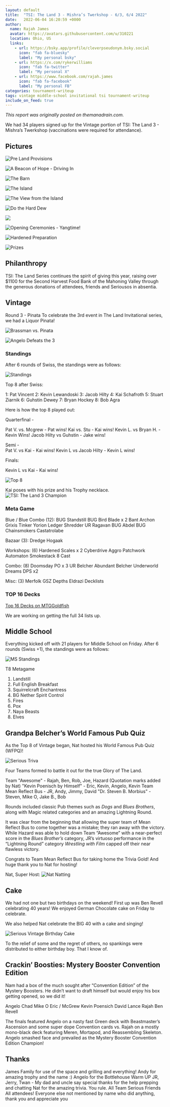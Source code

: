 ```yaml
---
layout: default
title:  "TSI: The Land 3 - Mishra’s Twerkshop - 6/3, 6/4 2022"
date:   2022-06-04 16:20:59 +0000
author:
  name: Rajah James
  avatar: https://avatars.githubusercontent.com/u/310221
  location: Ohio, US
  links:
    - url: https://bsky.app/profile/cleverpseudonym.bsky.social
      icon: "fab fa-bluesky"
      label: "My personal bsky"
    - url: https://x.com/rykerwilliams
      icon: "fab fa-twitter"
      label: "My personal X"
    - url: https://www.facebook.com/rajah.james
      icon: "fab fa-facebook"
      label: "My personal FB"
categories: tournament-writeup
tags: vintage middle-school invitational tsi tournament-writeup
include_on_feed: true
---
```

*This report was originally posted on themanadrain.com.*

We had 34 players signed up for the Vintage portion of TSI: The Land 3 - Mishra’s Twerkshop (vaccinations were required for attendance).

## Pictures

![Pre Land Provisions](../assets/images/2022/06/04/PXL_20220603_145732751.jpg)

![A Beacon of Hope - Driving In](../assets/images/2022/06/04/PXL_20220603_161734902.jpg)

![The Barn](../assets/images/2022/06/04/IMG_1739.jpg)

![The Island](../assets/images/2022/06/04/IMG_1740.jpg)

![The View from the Island](../assets/images/2022/06/04/IMG_1741.jpg)

![Do the Hard Dew](../assets/images/2022/06/04/67599727747__A3C60E62-A5F0-4540-BABC-0845638A53B0.jpg)

[<img src="../assets/images/2022/06/04/IMG_1753.jpg">](https://www.laureltwist.com/cookies)

![Opening Ceremonies - Yangtime!](../assets/images/2022/06/04/PXL_20220603_231209281.jpg)

![Hardened Preparation](../assets/images/2022/06/04/IMG_20220604_141428409.jpg)

![Prizes](../assets/images/2022/06/04/IMG_1754.jpg)

## Philanthropy

TSI: The Land Series continues the spirit of giving this year, raising over $1100 for the Second Harvest Food Bank of the Mahoning Valley through the generous donations of attendees, friends and Seriousos in absentia.

## Vintage

Round 3 - Pinata
To celebrate the 3rd event in The Land Invitational series, we had a Liquor Pinata!

![Brassman vs. Pinata](../assets/images/2022/06/04/IMG_20220604_144130.jpg)

![Angelo Defeats the 3](../assets/images/2022/06/04/Angelo-Takes-it-out.png)

### Standings

After 6 rounds of Swiss, the standings were as follows:

![Standings](../assets/images/2022/06/04/Standings-Vintage.png)

Top 8 after Swiss:

1: Pat Vincent
2: Kevin Lewandoski
3: Jacob Hilty
4: Kai Schafroth
5: Stuart Ziarnik
6: Guhstin Dewey
7: Bryan Hockey
8: Bob Agra

Here is how the top 8 played out:

Quarterfinal -

Pat V. vs. Mcgrew - Pat wins!
Kai vs. Stu - Kai wins!
Kevin L. vs Bryan H. - Kevin Wins!
Jacob Hilty vs Guhstin - Jake wins!

Semi -  
Pat V. vs Kai - Kai wins!
Kevin L vs Jacob Hilty - Kevin L wins!

Finals:

Kevin L vs Kai - Kai wins!

![Top 8](../assets/images/2022/06/04/PXL_20220605_020731846.jpg)

Kai poses with his prize and his Trophy necklace.
![TSI: The Land 3 Champion](../assets/images/2022/06/04/PXL_20220605_031258442.MP.jpg)

### Meta Game

Blue / Blue Combo (12):
BUG Standstill
BUG
Bird Blade x 2
Bant Archon
Grixis Tinker
Yorion
Ledger Shredder
UR Ragavan
BUG Abdel
BUG Chainsmokers
Castatrolabe

Bazaar (3):
Dredge
Hogaak

Workshops: (6)
Hardened Scales x 2
Cyberdrive Aggro
Patchwork Automaton
Smokestack
8 Cast

Combo: (8)
Doomsday
PO x 3
UR Belcher
Abundant Belcher
Underworld Dreams
DPS x2

Misc: (3)
Merfolk
GSZ Depths
Eldrazi
Decklists

### TOP 16 Decks

[Top 16 Decks on MTGGoldfish](https://www.mtggoldfish.com/tournament/tsi-the-land-3-mishra-s-twerkshop)

We are working on getting the full 34 lists up.

## Middle School

Everything kicked off with 21 players for Middle School on Friday. After 6 rounds (Swiss +1), the standings were as follows:

![MS Standings](../assets/images/2022/06/04/MS-Standings.png)

T8 Metagame

1. Landstill
1. Full English Breakfast
1. Squirrelcraft Enchantress
1. BG Nether Spirit Control
1. Fires
1. Pox
1. Naya Beasts
1. Elves

## Grandpa Belcher’s World Famous Pub Quiz

As the Top 8 of Vintage began, Nat hosted his World Famous Pub Quiz (WFPQ)!

![Serious Triva](../assets/images/2022/06/04/PXL_20220604_235313161.jpg)

Four Teams formed to battle it out for the true Glory of The Land.

Team "Awesome" - Rajah, Ben, Rob, Joe, Hazard (Quotation marks added by Nat)
"Kevin Poenisch by Himself" - Eric, Kevin, Angelo, Kevin
Team Mean Reflect Bus - JR, Andy, Jimmy, David
"Dr. Steven B. Morbius" - Steven, Mike O, Jake B., Bob

Rounds included classic Pub themes such as *Dogs* and *Blues Brothers*, along with Magic related categories and an amazing Lightning Round.

It was clear from the beginning that allowing the super team of Mean Reflect Bus to come together was a mistake; they ran away with the victory. While Hazard was able to hold down Team “Awesome” with a near-perfect score in the *Blues Brother’s* category, JR’s virtuoso performance in the “Lightning Round” category *Wrestling with Film* capped off their near flawless victory.

Congrats to Team Mean Reflect Bus for taking home the Trivia Gold! And huge thank you to Nat for hosting!

Nat, Super Host:
![Nat Natting](../assets/images/2022/06/04/PXL_20220604_235307001.jpg)

## Cake

We had not one but two birthdays on the weekend! First up was Ben Revell celebrating 40 years! We enjoyed German Chocolate cake on Friday to celebrate.

We also helped Nat celebrate the BIG 40 with a cake and singing!

![Serious Vintage Birthday Cake](../assets/images/2022/06/04/IMG_1749.jpg)

To the relief of some and the regret of others, no spankings were distributed to either birthday boy. That I know of.

## Crackin’ Boosties: Mystery Booster Convention Edition

Nam had a box of the much sought after “Convention Edition” of the Mystery Boosters. He didn’t want to draft himself but would enjoy his box getting opened, so we did it!

Angelo
Chad
Mike O
Eric / McGrew
Kevin Poensich
David Lance
Rajah
Ben Revell

The finals featured Angelo on a nasty fast Green deck with Beastmaster’s Ascension and some super dope Convention cards vs. Rajah on a mostly mono-black deck featuring Meren, Mortapod, and Reassembling Skeleton. Angelo smashed face and prevailed as the Mystery Booster Convention Edition Champion!

## Thanks

James Family for use of the space and grilling and everything!
Andy for amazing trophy  and the name :)
Angelo for the Bottlehouse Warm UP
JR, Jerry, Twan - My dad and uncle say special thanks for the help prepping and chatting
Nat for the amazing trivia. You rule.
All Team Serious Friends
All attendees! Everyone else not mentioned by name who did anything, thank you and appreciate you
